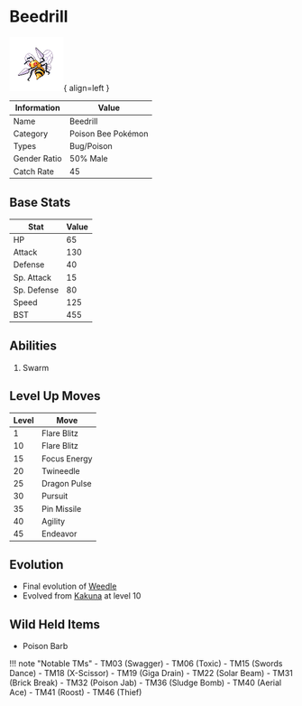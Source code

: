 # Beedrill

![Beedrill](../images/pokemon/15.png){ align=left }

| Information | Value |
|------------|--------|
| Name | Beedrill |
| Category | Poison Bee Pokémon |
| Types | Bug/Poison |
| Gender Ratio | 50% Male |
| Catch Rate | 45 |

## Base Stats

| Stat | Value |
|------|-------|
| HP | 65 |
| Attack | 130 |
| Defense | 40 |
| Sp. Attack | 15 |
| Sp. Defense | 80 |
| Speed | 125 |
| BST | 455 |

## Abilities
1. Swarm

## Level Up Moves
| Level | Move |
|-------|------|
| 1 | Flare Blitz |
| 10 | Flare Blitz |
| 15 | Focus Energy |
| 20 | Twineedle |
| 25 | Dragon Pulse |
| 30 | Pursuit |
| 35 | Pin Missile |
| 40 | Agility |
| 45 | Endeavor |

## Evolution
- Final evolution of [Weedle](013-weedle.md)
- Evolved from [Kakuna](014-kakuna.md) at level 10

## Wild Held Items
- Poison Barb

!!! note "Notable TMs"
    - TM03 (Swagger)
    - TM06 (Toxic)
    - TM15 (Swords Dance)
    - TM18 (X-Scissor)
    - TM19 (Giga Drain)
    - TM22 (Solar Beam)
    - TM31 (Brick Break)
    - TM32 (Poison Jab)
    - TM36 (Sludge Bomb)
    - TM40 (Aerial Ace)
    - TM41 (Roost)
    - TM46 (Thief)
